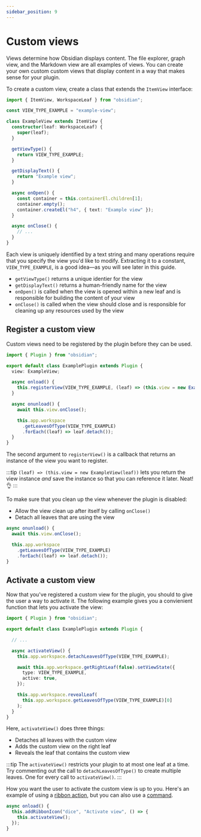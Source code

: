 ```yaml
---
sidebar_position: 9
---
```


# Custom views

Views determine how Obsidian displays content. The file explorer, graph view, and the Markdown view are all examples of views. You can create your own custom custom views that display content in a way that makes sense for your plugin.

To create a custom view, create a class that extends the `ItemView` interface:

```ts
import { ItemView, WorkspaceLeaf } from "obsidian";

const VIEW_TYPE_EXAMPLE = "example-view";

class ExampleView extends ItemView {
  constructor(leaf: WorkspaceLeaf) {
    super(leaf);
  }

  getViewType() {
    return VIEW_TYPE_EXAMPLE;
  }

  getDisplayText() {
    return "Example view";
  }

  async onOpen() {
    const container = this.containerEl.children[1];
    container.empty();
    container.createEl("h4", { text: "Example view" });
  }

  async onClose() {
    // ...
  }
}
```

Each view is uniquely identified by a text string and many operations require that you specify the view you'd like to modify. Extracting it to a constant, `VIEW_TYPE_EXAMPLE`, is a good idea—as you will see later in this guide.

- `getViewType()` returns a unique identier for the view
- `getDisplayText()` returns a human-friendly name for the view
- `onOpen()` is called when the view is opened within a new leaf and is responsible for building the content of your view
- `onClose()` is called when the view should close and is responsible for cleaning up any resources used by the view

## Register a custom view

Custom views need to be registered by the plugin before they can be used.

```ts title="main.ts" {4,7,11-15}
import { Plugin } from "obsidian";

export default class ExamplePlugin extends Plugin {
  view: ExampleView;

  async onload() {
    this.registerView(VIEW_TYPE_EXAMPLE, (leaf) => (this.view = new ExampleView(leaf)));
  }

  async onunload() {
    await this.view.onClose();

    this.app.workspace
      .getLeavesOfType(VIEW_TYPE_EXAMPLE)
      .forEach((leaf) => leaf.detach());
  }
}
```

The second argument to `registerView()` is a callback that returns an instance of the view you want to register.

:::tip
`(leaf) => (this.view = new ExampleView(leaf))` lets you return the view instance _and_ save the instance so that you can reference it later. Neat! 👌
:::

To make sure that you clean up the view whenever the plugin is disabled:

- Allow the view clean up after itself by calling `onClose()`
- Detach all leaves that are using the view

```ts
async onunload() {
  await this.view.onClose();

  this.app.workspace
    .getLeavesOfType(VIEW_TYPE_EXAMPLE)
    .forEach((leaf) => leaf.detach());
}
```

## Activate a custom view

Now that you've registered a custom view for the plugin, you should to give the user a way to activate it. The following example gives you a convienient function that lets you activate the view:

```ts title="main.ts"
import { Plugin } from "obsidian";

export default class ExamplePlugin extends Plugin {

  // ...

  async activateView() {
    this.app.workspace.detachLeavesOfType(VIEW_TYPE_EXAMPLE);

    await this.app.workspace.getRightLeaf(false).setViewState({
      type: VIEW_TYPE_EXAMPLE,
      active: true,
    });

    this.app.workspace.revealLeaf(
      this.app.workspace.getLeavesOfType(VIEW_TYPE_EXAMPLE)[0]
    );
  }
}
```

Here, `activateView()` does three things:

- Detaches all leaves with the custom view
- Adds the custom view on the right leaf
- Reveals the leaf that contains the custom view

:::tip
The `activateView()` restricts your plugin to at most one leaf at a time. Try commenting out the call to `detachLeavesOfType()` to create multiple leaves. One for every call to `activateView()`.
:::

How you want the user to activate the custom view is up to you. Here's an example of using a [ribbon action](./ribbon.md), but you can also use a [command](./commands.md).

```ts
async onload() {
  this.addRibbonIcon("dice", "Activate view", () => {
    this.activateView();
  });
}
```
